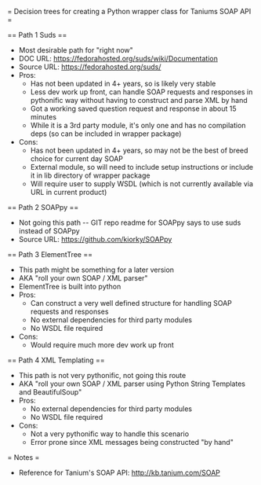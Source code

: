 = Decision trees for creating a Python wrapper class for Taniums SOAP API =

== Path 1 Suds ==
  * Most desirable path for "right now"
  * DOC URL: https://fedorahosted.org/suds/wiki/Documentation
  * Source URL: https://fedorahosted.org/suds/
  * Pros:
    * Has not been updated in 4+ years, so is likely very stable
    * Less dev work up front, can handle SOAP requests and responses in pythonific way without having to construct and parse XML by hand
    * Got a working saved question request and response in about 15 minutes
    * While it is a 3rd party module, it's only one and has no compilation deps (so can be included in wrapper package)
  * Cons:
    * Has not been updated in 4+ years, so may not be the best of breed choice for current day SOAP
    * External module, so will need to include setup instructions or include it in lib directory of wrapper package
    * Will require user to supply WSDL (which is not currently available via URL in current product)

== Path 2 SOAPpy ==
  * Not going this path -- GIT repo readme for SOAPpy says to use suds instead of SOAPpy
  * Source URL: https://github.com/kiorky/SOAPpy

== Path 3 ElementTree ==
  * This path might be something for a later version
  * AKA "roll your own SOAP / XML parser"
  * ElementTree is built into python
  * Pros:
    * Can construct a very well defined structure for handling SOAP requests and responses
    * No external dependencies for third party modules
    * No WSDL file required
  * Cons:
    * Would require much more dev work up front

== Path 4 XML Templating ==
  * This path is not very pythonific, not going this route
  * AKA "roll your own SOAP / XML parser using Python String Templates and BeautifulSoup"
  * Pros:
    * No external dependencies for third party modules
    * No WSDL file required
  * Cons:
    * Not a very pythonific way to handle this scenario
    * Error prone since XML messages being constructed "by hand"

= Notes = 
  * Reference for Tanium's SOAP API: http://kb.tanium.com/SOAP
